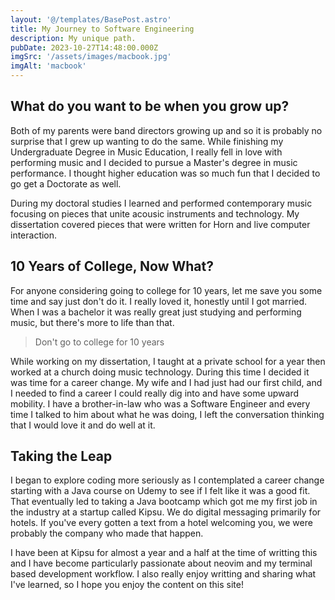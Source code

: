 ```yaml
---
layout: '@/templates/BasePost.astro'
title: My Journey to Software Engineering
description: My unique path.
pubDate: 2023-10-27T14:48:00.000Z
imgSrc: '/assets/images/macbook.jpg'
imgAlt: 'macbook'
---
```



## What do you want to be when you grow up? 
Both of my parents were band directors growing up and so it is probably
no surprise that I grew up wanting to do the same. While finishing my
Undergraduate Degree in Music Education, I really fell in love with 
performing music and I decided to pursue a Master's degree in music
performance. I thought higher education was so much fun that I decided
to go get a Doctorate as well.

During my doctoral studies I learned and performed contemporary music
focusing on pieces that unite acousic instruments and technology. My 
dissertation covered pieces that were written for Horn and live computer
interaction. 

## 10 Years of College, Now What?

For anyone considering going to college for 10 years, let me save you some
time and say just don't do it. I really loved it, honestly until I got 
married. When I was a bachelor it was really great just studying and 
performing music, but there's more to life than that.

> Don't go to college for 10 years

While working on my dissertation, I taught at a private school for a year
then worked at a church doing music technology. During this time I decided
it was time for a career change. My wife and I had just had our first child,
and I needed to find a career I could really dig into and have some upward
mobility.  I have a brother-in-law who was a Software Engineer and every 
time I talked to him about what he was doing, I left the conversation thinking
that I would love it and do well at it.

## Taking the Leap

I began to explore coding more seriously as I contemplated a career change 
starting with a Java course on Udemy to see if I felt like it was a good fit.
That eventually led to taking a Java bootcamp which got me my first job in
the industry at a startup called Kipsu.  We do digital messaging primarily
for hotels.  If you've every gotten a text from a hotel welcoming you, we
were probably the company who made that happen.

I have been at Kipsu for almost a year and a half at the time of writting 
this and I have become particularly passionate about neovim and my terminal
based development workflow.  I also really enjoy writting and sharing what
I've learned, so I hope you enjoy the content on this site!
















